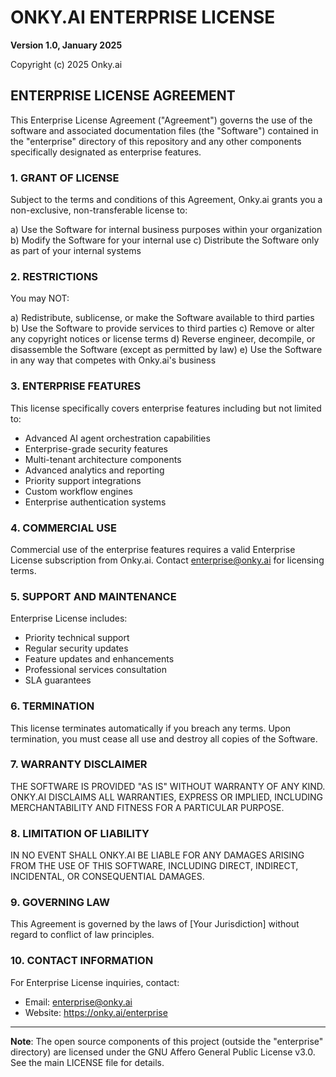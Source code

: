 # ONKY.AI ENTERPRISE LICENSE

**Version 1.0, January 2025**

Copyright (c) 2025 Onky.ai

## ENTERPRISE LICENSE AGREEMENT

This Enterprise License Agreement ("Agreement") governs the use of the software and associated documentation files (the "Software") contained in the "enterprise" directory of this repository and any other components specifically designated as enterprise features.

### 1. GRANT OF LICENSE

Subject to the terms and conditions of this Agreement, Onky.ai grants you a non-exclusive, non-transferable license to:

a) Use the Software for internal business purposes within your organization
b) Modify the Software for your internal use
c) Distribute the Software only as part of your internal systems

### 2. RESTRICTIONS

You may NOT:

a) Redistribute, sublicense, or make the Software available to third parties
b) Use the Software to provide services to third parties
c) Remove or alter any copyright notices or license terms
d) Reverse engineer, decompile, or disassemble the Software (except as permitted by law)
e) Use the Software in any way that competes with Onky.ai's business

### 3. ENTERPRISE FEATURES

This license specifically covers enterprise features including but not limited to:

- Advanced AI agent orchestration capabilities
- Enterprise-grade security features
- Multi-tenant architecture components
- Advanced analytics and reporting
- Priority support integrations
- Custom workflow engines
- Enterprise authentication systems

### 4. COMMERCIAL USE

Commercial use of the enterprise features requires a valid Enterprise License subscription from Onky.ai. Contact enterprise@onky.ai for licensing terms.

### 5. SUPPORT AND MAINTENANCE

Enterprise License includes:

- Priority technical support
- Regular security updates
- Feature updates and enhancements
- Professional services consultation
- SLA guarantees

### 6. TERMINATION

This license terminates automatically if you breach any terms. Upon termination, you must cease all use and destroy all copies of the Software.

### 7. WARRANTY DISCLAIMER

THE SOFTWARE IS PROVIDED "AS IS" WITHOUT WARRANTY OF ANY KIND. ONKY.AI DISCLAIMS ALL WARRANTIES, EXPRESS OR IMPLIED, INCLUDING MERCHANTABILITY AND FITNESS FOR A PARTICULAR PURPOSE.

### 8. LIMITATION OF LIABILITY

IN NO EVENT SHALL ONKY.AI BE LIABLE FOR ANY DAMAGES ARISING FROM THE USE OF THIS SOFTWARE, INCLUDING DIRECT, INDIRECT, INCIDENTAL, OR CONSEQUENTIAL DAMAGES.

### 9. GOVERNING LAW

This Agreement is governed by the laws of [Your Jurisdiction] without regard to conflict of law principles.

### 10. CONTACT INFORMATION

For Enterprise License inquiries, contact:
- Email: enterprise@onky.ai
- Website: https://onky.ai/enterprise

---

**Note**: The open source components of this project (outside the "enterprise" directory) are licensed under the GNU Affero General Public License v3.0. See the main LICENSE file for details. 
